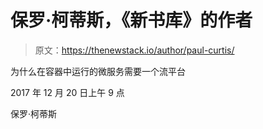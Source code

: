 # 保罗·柯蒂斯，《新书库》的作者

> 原文：<https://thenewstack.io/author/paul-curtis/>

为什么在容器中运行的微服务需要一个流平台

2017 年 12 月 20 日上午 9 点

保罗·柯蒂斯